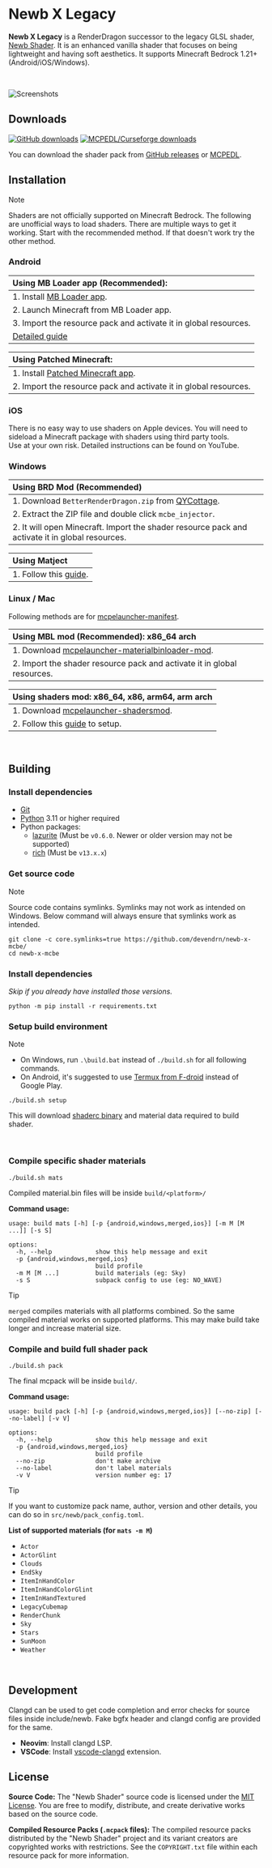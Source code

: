 # Newb X Legacy

**Newb X Legacy** is a RenderDragon successor to the legacy GLSL shader, [Newb Shader](https://github.com/devendrn/newb-shader-mcbe). It is an enhanced vanilla shader that focuses on being lightweight and having soft aesthetics. It supports Minecraft Bedrock 1.21+ (Android/iOS/Windows).

<br>

![Screenshots](docs/screenshots.jpg "Newb X Legacy 15.47, MCBE 1.21.0")

## Downloads
[![GitHub downloads](https://img.shields.io/github/downloads/devendrn/newb-x-mcbe/total?label=GitHub%20downloads)](https://github.com/devendrn/newb-x-mcbe/releases/latest)
[![MCPEDL/Curseforge downloads](https://img.shields.io/curseforge/dt/1179976?label=MCPEDL%2FCurseforge%20downloads&color=eb622b)](https://www.curseforge.com/minecraft-bedrock/texture-packs/newb-shader)


You can download the shader pack from [GitHub releases](https://github.com/devendrn/newb-x-mcbe/releases/latest) or [MCPEDL](https://mcpedl.com/newb-shader/).

## Installation

> [!NOTE]
> Shaders are not officially supported on Minecraft Bedrock. The following are unofficial ways to load shaders. There are multiple ways to get it working. Start with the recommended method. If that doesn't work try the other method.

### Android

| **Using MB Loader app (Recommended):** |
|:-|
| 1. Install [MB Loader app](https://play.google.com/store/apps/details?id=io.bambosan.mbloader). |
| 2. Launch Minecraft from MB Loader app. |
| 3. Import the resource pack and activate it in global resources. |
| [Detailed guide](https://faizul726.github.io/blog/mb-loader/) |

| **Using Patched Minecraft:** |
|:-|
| 1. Install [Patched Minecraft app](https://devendrn.github.io/renderdragon-shaders/shaders/installation/android#using-patch-app). |
| 2. Import the resource pack and activate it in global resources. |


### iOS
There is no easy way to use shaders on Apple devices. You will need to sideload a Minecraft package with shaders using third party tools.  
Use at your own risk. Detailed instructions can be found on YouTube.

### Windows

| **Using BRD Mod (Recommended)** |
|:-|
| 1. Download `BetterRenderDragon.zip` from [QYCottage](https://github.com/QYCottage/BetterRenderDragon/releases/latest). |
| 2. Extract the ZIP file and double click `mcbe_injector`. |
| 2. It will open Minecraft. Import the shader resource pack and activate it in global resources. |

| **Using Matject** |
|:-|
| 1. Follow this [guide](https://faizul726.github.io/matject/docs/guide-for-beginners). |

### Linux / Mac
Following methods are for [mcpelauncher-manifest](https://minecraft-linux.github.io/#installation).

| **Using MBL mod (Recommended): x86_64 arch** |
|:-|
| 1. Download [mcpelauncher-materialbinloader-mod](https://github.com/CrackedMatter/mcpelauncher-materialbinloader). |
| 2. Import the shader resource pack and activate it in global resources. |

| **Using shaders mod: x86_64, x86, arm64, arm arch** |
|:-|
| 1. Download [mcpelauncher-shadersmod](https://github.com/GameParrot/mcpelauncher-shadersmod/releases/latest). |
| 2. Follow this [guide](https://faizul726.github.io/blog/mcpelauncher-mod-installation/) to setup. |

<br>

## Building

### Install dependencies
- [Git](https://git-scm.com/)
- [Python](https://www.python.org/) 3.11 or higher required
- Python packages:
  - [lazurite](https://veka0.github.io/lazurite/#installation) (Must be `v0.6.0`. Newer or older version may not be supported)
  - [rich](https://rich.readthedocs.io/en/stable/introduction.html#installation) (Must be `v13.x.x`)

### Get source code
> [!NOTE]
> Source code contains symlinks. Symlinks may not work as intended on Windows.
> Below command will always ensure that symlinks work as intended.
```
git clone -c core.symlinks=true https://github.com/devendrn/newb-x-mcbe/
cd newb-x-mcbe
```

### Install dependencies
*Skip if you already have installed those versions.*
```
python -m pip install -r requirements.txt
```

### Setup build environment
> [!NOTE]
> - On Windows, run `.\build.bat` instead of `./build.sh` for all following commands.
> - On Android, it's suggested to use [Termux from F-droid](https://f-droid.org/packages/com.termux/) instead of Google Play.
```
./build.sh setup
```
This will download [shaderc binary](https://github.com/devendrn/newb-shader/releases/dev/) and material data required to build shader.

<br>

### Compile specific shader materials
```
./build.sh mats
```
Compiled material.bin files will be inside `build/<platform>/`

**Command usage:**
```
usage: build mats [-h] [-p {android,windows,merged,ios}] [-m M [M ...]] [-s S]

options:
  -h, --help            show this help message and exit
  -p {android,windows,merged,ios}
                        build profile
  -m M [M ...]          build materials (eg: Sky)
  -s S                  subpack config to use (eg: NO_WAVE)
```

> [!TIP]
> `merged` compiles materials with all platforms combined. So the same compiled material works on supported platforms. This may make build take longer and increase material size.

### Compile and build full shader pack
```
./build.sh pack
```

The final mcpack will be inside `build/`.

**Command usage:**
```
usage: build pack [-h] [-p {android,windows,merged,ios}] [--no-zip] [--no-label] [-v V]

options:
  -h, --help            show this help message and exit
  -p {android,windows,merged,ios}
                        build profile
  --no-zip              don't make archive
  --no-label            don't label materials
  -v V                  version number eg: 17
```

> [!TIP]
> If you want to customize pack name, author, version and other details, you can do so in `src/newb/pack_config.toml`.

**List of supported materials (for `mats -m M`)**  
- `Actor`
- `ActorGlint`
- `Clouds`
- `EndSky`
- `ItemInHandColor`
- `ItemInHandColorGlint`
- `ItemInHandTextured`
- `LegacyCubemap`
- `RenderChunk`
- `Sky`
- `Stars`
- `SunMoon`
- `Weather`

<br>

## Development

Clangd can be used to get code completion and error checks for source files inside include/newb. Fake bgfx header and clangd config are provided for the same.
- **Neovim**: Install clangd LSP.
- **VSCode**: Install [vscode-clangd](https://marketplace.visualstudio.com/items?itemName=llvm-vs-code-extensions.vscode-clangd) extension.

## License

**Source Code:** The "Newb Shader" source code is licensed under the [MIT License](/LICENSE). You are free to modify, distribute, and create derivative works based on the source code.

**Compiled Resource Packs (`.mcpack` files):** The compiled resource packs distributed by the "Newb Shader" project and its variant creators are copyrighted works with restrictions. See the `COPYRIGHT.txt` file within each resource pack for more information.
